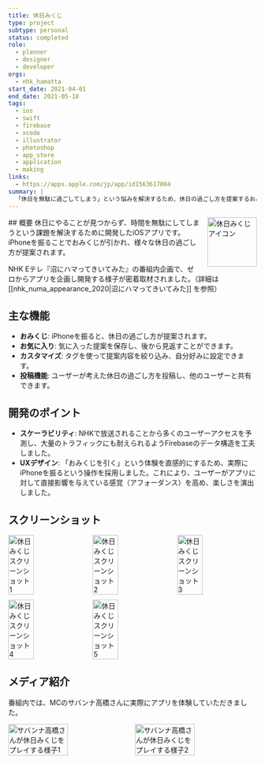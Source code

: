 ```yaml
---
title: 休日みくじ
type: project
subtype: personal
status: completed
role:
  - planner
  - designer
  - developer
orgs:
  - nhk_hamatta
start_date: 2021-04-01
end_date: 2021-05-18
tags:
  - ios
  - swift
  - firebase
  - xcode
  - illustrator
  - photoshop
  - app_store
  - application
  - making
links:
  - https://apps.apple.com/jp/app/id1563617004
summary: |
  「休日を無駄に過ごしてしまう」という悩みを解決するため、休日の過ごし方を提案するおみくじアプリ。企画からリリースまでがNHK Eテレ『沼にハマってきいてみた』で密着取材された。
---
```


<img src="linked_assets/20_Projects/personal/holiday_omikuji/holiday_omikuji_icon.jpg" alt="休日みくじ アイコン" style="float: right; width: 100px; margin-left: 16px;">
## 概要
休日にやることが見つからず、時間を無駄にしてしまうという課題を解決するために開発したiOSアプリです。iPhoneを振ることでおみくじが引かれ、様々な休日の過ごし方が提案されます。

NHK Eテレ『沼にハマってきいてみた』の番組内企画で、ゼロからアプリを企画し開発する様子が密着取材されました。（詳細は [[nhk_numa_appearance_2020|沼にハマってきいてみた]] を参照）

## 主な機能
- **おみくじ**: iPhoneを振ると、休日の過ごし方が提案されます。
- **お気に入り**: 気に入った提案を保存し、後から見返すことができます。
- **カスタマイズ**: タグを使って提案内容を絞り込み、自分好みに設定できます。
- **投稿機能**: ユーザーが考えた休日の過ごし方を投稿し、他のユーザーと共有できます。

## 開発のポイント
- **スケーラビリティ**: NHKで放送されることから多くのユーザーアクセスを予測し、大量のトラフィックにも耐えられるようFirebaseのデータ構造を工夫しました。
- **UXデザイン**: 「おみくじを引く」という体験を直感的にするため、実際にiPhoneを振るという操作を採用しました。これにより、ユーザーがアプリに対して直接影響を与えている感覚（アフォーダンス）を高め、楽しさを演出しました。

## スクリーンショット
<div style="display: flex; flex-wrap: wrap; gap: 10px;">
    <img src="linked_assets/20_Projects/personal/holiday_omikuji/holiday_omikuji_ss_1.jpg" alt="休日みくじスクリーンショット1" width="32%">
    <img src="linked_assets/20_Projects/personal/holiday_omikuji/holiday_omikuji_ss_2.jpg" alt="休日みくじスクリーンショット2" width="32%">
    <img src="linked_assets/20_Projects/personal/holiday_omikuji/holiday_omikuji_ss_3.jpg" alt="休日みくじスクリーンショット3" width="32%">
    <img src="linked_assets/20_Projects/personal/holiday_omikuji/holiday_omikuji_ss_4.jpg" alt="休日みくじスクリーンショット4" width="32%">
    <img src="linked_assets/20_Projects/personal/holiday_omikuji/holiday_omikuji_ss_5.jpg" alt="休日みくじスクリーンショット5" width="32%">
</div>

## メディア紹介
番組内では、MCのサバンナ高橋さんに実際にアプリを体験していただきました。
<div style="display: flex; gap: 10px;">
    <img src="linked_assets/20_Projects/personal/holiday_omikuji/takahashi_san_1.jpg" alt="サバンナ高橋さんが休日みくじをプレイする様子1" width="49%">
    <img src="linked_assets/20_Projects/personal/holiday_omikuji/takahashi_san_2.jpg" alt="サバンナ高橋さんが休日みくじをプレイする様子2" width="49%">
</div>
